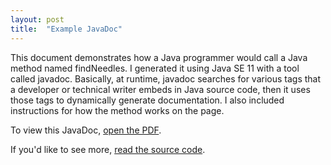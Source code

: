 ```yaml
---
layout: post
title:  "Example JavaDoc"
---
```

This document demonstrates how a Java programmer would call a Java method named findNeedles. 
I generated it using Java SE 11 with a tool called javadoc. 
Basically, at runtime, javadoc searches for various tags that a developer or technical writer embeds in Java source code, then it uses those tags to dynamically generate documentation. 
I also included instructions for how the method works on the page.

To view this JavaDoc, <a href="/samples/haystack.pdf">open the PDF</a>.

If you'd like to see more, <a href="/samples/findNeedles-source-code.txt">read the source code</a>.

<object style="min-height: 600px;" data="/samples/haystack.pdf" width="100%" height="100%" type='application/pdf'/>
